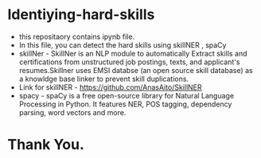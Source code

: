 # Identiying-hard-skills

- this repositaory contains ipynb file. 
- In this file, you can detect the hard skills using skillNER , spaCy
- skillNer - SkillNer is an NLP module to automatically Extract skills and certifications from unstructured job postings, texts, and applicant's resumes.Skillner uses EMSI databse (an open source skill database) as a knowldge base linker to prevent skill duplications.
- Link for skillNER - https://github.com/AnasAito/SkillNER
- spacy - spaCy is a free open-source library for Natural Language Processing in Python. It features NER, POS tagging, dependency parsing, word vectors and more.


# Thank You.
